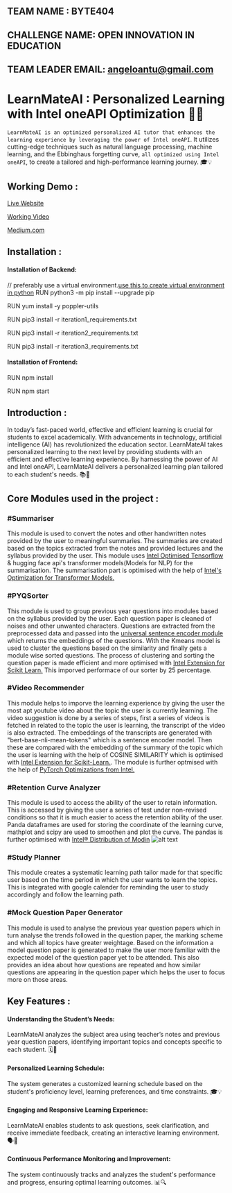 ## TEAM NAME : BYTE404
## CHALLENGE NAME: OPEN INNOVATION IN EDUCATION 
## TEAM LEADER EMAIL: angeloantu@gmail.com


# LearnMateAI : Personalized Learning with Intel oneAPI Optimization 🤖💪

`LearnMateAI is an optimized personalized AI tutor that enhances the learning experience by leveraging the power of Intel oneAPI`. It utilizes cutting-edge techniques such as natural language processing, machine learning, and the Ebbinghaus forgetting curve, ``all optimized using Intel oneAPI``, to create a tailored and high-performance learning journey. 🎓💡

## Working Demo :

[Live Website](https://intel-hack.pages.dev/)

[Working Video](https://youtu.be/nKy4xSi7bTI)

[Medium.com](https://medium.com/@abdullasameer118/learnmateai-personalized-learning-with-intel-oneapi-optimization-1eb2195403da)

## Installation :
#### Installation of Backend:
// preferably use a virtual environment.[use this to create virtual environment in python](https://docs.python.org/3/library/venv.html)
RUN python3 -m pip install --upgrade pip

RUN yum install -y poppler-utils

RUN  pip3 install -r iteration1_requirements.txt

RUN  pip3 install -r iteration2_requirements.txt

RUN  pip3 install -r iteration3_requirements.txt

#### Installation of Frontend:

RUN npm install

RUN npm start

## Introduction :

In today’s fast-paced world, effective and efficient learning is crucial for students to excel academically. With advancements in technology, artificial intelligence (AI) has revolutionized the education sector. LearnMateAI takes personalized learning to the next level by providing students with an efficient and effective learning experience. By harnessing the power of AI and Intel oneAPI, LearnMateAI delivers a personalized learning plan tailored to each student's needs. 📚🔬

## Core Modules used in the project :
### #Summariser  
This module is used to convert the notes and other handwritten notes provided by the user to meaningful summaries. The summaries are created based on the topics extracted from the notes and provided lectures and the syllabus provided by the user. This module uses [Intel Optimised Tensorflow](https://www.intel.com/content/www/us/en/developer/tools/oneapi/optimization-for-tensorflow.html#gs.2mtgor) & hugging face api's transformer models(Models for NLP) for the summarisation. The summarisation part is optimised with the help of [Intel's Optimization for Transformer Models.](https://www.intel.com/content/www/us/en/developer/videos/optimize-end-to-end-transformer-model-performance.html#gs.2muun9) 

### #PYQSorter
This module is used to group previous year questions into modules based on the syllabus provided by the user. Each question paper is cleaned of noises and other unwanted characters. Questions are extracted from the preprocessed data and passed into the [universal sentence encoder module](https://tfhub.dev/google/universal-sentence-encoder-large/5) which returns the embeddings of the questions. With the Kmeans model is used to cluster the questions based on the similarity and finally gets a module wise sorted questions. The process of clustering and sorting the question paper is made efficient and more optimised with [Intel Extension for Scikit Learn.](https://www.intel.com/content/www/us/en/developer/tools/oneapi/scikit-learn.html#gs.2mw28j) This imporved performace of our sorter by 25 percentage.

### #Video Recommender
This module helps to imporve the learning experience by giving the user the most apt youtube video about the topic the user is currently learning. The video suggestion is done by a series of steps,
first a series of videos is fetched in related to the topic the user is learning, the transcript of the video is also extracted. The embeddings of the transcripts are generated with "bert-base-nli-mean-tokens" which is a sentence encoder model. Then these are compared with the embedding of the summary of the topic which the user is learning with the help of COSINE SIMILARITY which is optimised with [Intel Extension for Scikit-Learn.](https://www.intel.com/content/www/us/en/developer/tools/oneapi/scikit-learn.html). The module is further optmised with the help of [PyTorch Optimizations from Intel.](https://www.intel.com/content/www/us/en/developer/tools/oneapi/optimization-for-pytorch.html#gs.2mu8s1)


### #Retention Curve Analyzer
This module is used to access the ability of the user to retain information. This is accessed by giving the user a series of test under non-revised conditions so that it is much easier to acess the retention ability of the user. Panda dataframes are used for storing the coordinate of the learning curve, mathplot and scipy are used to smoothen and plot the curve. The pandas is further optimised with [Intel® Distribution of Modin](https://www.intel.com/content/www/us/en/developer/tools/oneapi/distribution-of-modin.html#gs.2mxbo0) 
![alt text](https://ibb.co/41HCFS3)

### #Study Planner 
This module creates a systematic learning path tailor made for that specific user based on the time period in which the user wants to learn the topics. This is integrated with google calender for reminding the user to study accordingly and follow the learning path.

### #Mock Question Paper Generator
This module is used to analyse the previous year question papers which in turn analyse the trends followed in the question paper, the marking scheme and which all topics have greater weightage. Based on the information a model question paper is generated to make the user more familiar with the expected model of the question paper yet to be attended. This also provides an idea about how questions are repeated and how similar questions are appearing in the question paper which helps the user to focus more on those areas.

## Key Features :

#### Understanding the Student’s Needs:

LearnMateAI analyzes the subject area using teacher’s notes and previous year question papers, identifying important topics and concepts specific to each student. 🗓️📝

#### Personalized Learning Schedule: 

The system generates a customized learning schedule based on the student's proficiency level, learning preferences, and time constraints. 🎓💡

#### Engaging and Responsive Learning Experience: 

LearnMateAI enables students to ask questions, seek clarification, and receive immediate feedback, creating an interactive learning environment. 🗣️💬

#### Continuous Performance Monitoring and Improvement: 

The system continuously tracks and analyzes the student's performance and progress, ensuring optimal learning outcomes. 📊🔍


